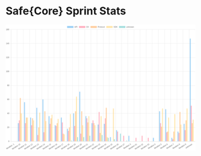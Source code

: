 # Safe{Core} Sprint Stats
<img src="./total_complexity/2025-03-06.png" width="600" title="Total Complexity">


